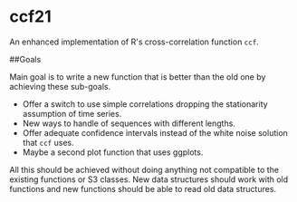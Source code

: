 # ccf21
An enhanced implementation of R's cross-correlation function ``ccf``.

##Goals

Main goal is to write a new function that is better than the old one by achieving these sub-goals.
* Offer a switch to use simple correlations dropping the stationarity assumption of time series.
* New ways to handle of sequences with different lengths.
* Offer adequate confidence intervals instead of the white noise solution that ``ccf`` uses.
* Maybe a second plot function that uses ggplots.

All this should be achieved without doing anything not compatible to the existing functions or S3 classes. New data structures should work with old functions and new functions should be able to read old data structures.

